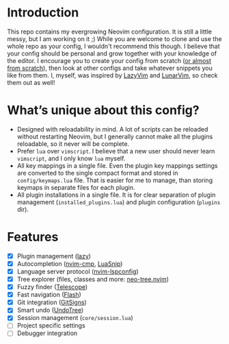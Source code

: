 # Introduction

This repo contains my evergrowing Neovim configuration. It is still a little messy, but I am working on it ;)
While you are welcome to clone and use the whole repo as your config, I wouldn't recommend this though.
I believe that your config should be personal and grow together with your knowledge of the editor. I encourage you to create your config from scratch ([or almost from scratch](https://github.com/nvim-lua/kickstart.nvim)), then look at other configs and take whatever snippets you like from them. I, myself, was inspired by [LazyVim](https://github.com/LazyVim/LazyVim) and [LunarVim](https://github.com/LunarVim/LunarVim), so check them out as well!

# What’s unique about this config?
 - Designed with reloadability in mind. A lot of scripts can be reloaded without restarting Neovim, but I generally cannot make all the plugins reloadable, so it never will be complete.
 - Prefer `lua` over `vimscript`. I believe that a new user should never learn `vimscript`, and I only know `lua` myself.
 - All key mappings in a single file. Even the plugin key mappings settings are converted to the single compact format and stored in `config/keymaps.lua` file. That is easier for me to manage, than storing keymaps in separate files for each plugin.
 - All plugin installations in a single file. It is for clear separation of plugin management (`installed_plugins.lua`) and plugin configuration (`plugins` dir).
# Features
 - [x] Plugin management ([lazy](https://github.com/folke/lazy.nvim))
 - [x] Autocompletion ([nvim-cmp](https://github.com/hrsh7th/nvim-cmp), [LuaSnip](https://github.com/L3MON4D3/LuaSnip))
 - [x] Language server protocol ([nvim-lspconfig](https://github.com/neovim/nvim-lspconfig))
 - [x] Tree explorer (files, classes and more: [neo-tree.nvim](https://github.com/nvim-neo-tree/neo-tree.nvim))
 - [x] Fuzzy finder ([Telescope](https://github.com/nvim-telescope/telescope.nvim))
 - [x] Fast navigation ([Flash](https://github.com/folke/flash.nvim))
 - [x] Git integration ([GitSigns](https://github.com/lewis6991/gitsigns.nvim))
 - [x] Smart undo ([UndoTree](https://github.com/jiaoshijie/undotree))
 - [x] Session management (`core/session.lua`)
 - [ ] Project specific settings
 - [ ] Debugger integration
